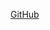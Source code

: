 
[GitHub](https://github.com/Jose-dos-Santos/bertoti/blob/main/Padr%C3%B5es%20de%20Projetos/Composite/Composite.drawio.png)

